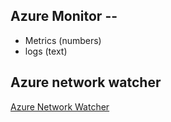 ## Azure Monitor -- 

- Metrics (numbers)
- logs (text)


## Azure network watcher

[Azure Network Watcher](https://docs.microsoft.com/en-us/learn/modules/configure-network-watcher/2-describe-features)
